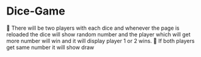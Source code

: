 # Dice-Game
	There will be two players with each dice and whenever the page is reloaded the dice will show random number and the player which will get more number will win and it will display player 1 or 2  wins. 
	If both players get same number it will show draw
